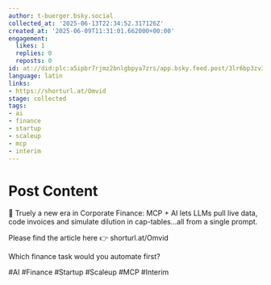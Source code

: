 ```yaml
---
author: t-buerger.bsky.social
collected_at: '2025-06-13T22:34:52.317126Z'
created_at: '2025-06-09T11:31:01.662000+00:00'
engagement:
  likes: 1
  replies: 0
  reposts: 0
id: at://did:plc:a5ipbr7rjmz2bnlgbpya7zrs/app.bsky.feed.post/3lr6bp3zv3c25
language: latin
links:
- https://shorturl.at/Omvid
stage: collected
tags:
- ai
- finance
- startup
- scaleup
- mcp
- interim
---
```


# Post Content

🦾 Truely a new era in Corporate Finance:
MCP + AI lets LLMs pull live data, code invoices and simulate dilution in cap-tables...all from a single prompt.

Please find the article here 👉 shorturl.at/Omvid

Which finance task would you automate first?

#AI #Finance #Startup #Scaleup #MCP #Interim